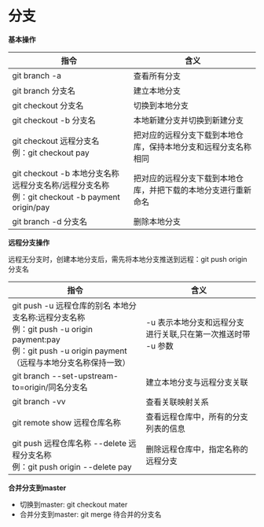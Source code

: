 # 分支

**基本操作**

| 指令                                                         | 含义                                                         |
| ------------------------------------------------------------ | ------------------------------------------------------------ |
| git branch -a                                                | 查看所有分支                                                 |
| git branch 分支名                                            | 建立本地分支                                                 |
| git checkout 分支名                                          | 切换到本地分支                                               |
| git checkout -b 分支名                                       | 本地新建分支并切换到新建分支                                 |
| git checkout 远程分支名<br />例：git checkout pay            | 把对应的远程分支下载到本地仓库，保持本地分支和远程分支名称相同 |
| git checkout -b 本地分支名称 远程分支名称/远程分支名称<br />例：git checkout -b payment origin/pay | 把对应的远程分支下载到本地仓库，并把下载的本地分支进行重新命名 |
| git branch -d 分支名                                         | 删除本地分支                                                 |

**远程分支操作**

远程无分支时，创建本地分支后，需先将本地分支推送到远程：git push origin 分支名

| 指令                                                         | 含义                                                         |
| ------------------------------------------------------------ | ------------------------------------------------------------ |
| git push -u 远程仓库的别名 本地分支名称:远程分支名称<br />例：git push -u origin payment:pay<br />例：git push -u origin payment （远程与本地分支名称保持一致） | -u 表示本地分支和远程分支进行关联,只在第一次推送时带 -u 参数 |
| git branch --set-upstream-to=origin/同名分支名               | 建立本地分支与远程分支关联                                   |
| git branch -vv                                               | 查看关联映射关系                                             |
| git remote show 远程仓库名称                                 | 查看远程仓库中，所有的分支列表的信息                         |
| git push 远程仓库名称 --delete 远程分支名称<br />例：git push origin --delete pay | 删除远程仓库中，指定名称的远程分支                           |

**合并分支到master**

- 切换到master:  git checkout mater 
- 合并分支到master:  git merge 待合并的分支名